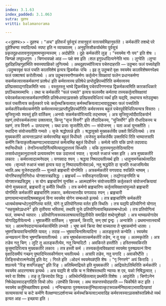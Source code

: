 ```yaml
---
index: 3.1.63
index_padded: 3.1.063
sutra: दुहश्च
vritti: balamanorama

---
```

<<दुहश्च>> - दुहश्च । "अच" इतिवर्जं पूर्वसूत्रं तत्रानुवृत्तं यत्तत्सर्वमिहानुवर्तते । कर्मकर्तरि तशब्दे परे दुहेश्चिण्वा स्यादित्यर्थः स्पष्ट इति न व्याख्यातम् । अनुवृत्तिसौकर्यार्थमेव पूर्वसूत्रं प्रकृतदुहधातावनुपयुक्तमप्युपन्यस्तम् । अदोहीति । दुहेः कर्मकर्तरि लुङ् । "स्वयमेव गौः पय" इति शेषः । चिण्पक्षे लघूपधगुणः । चिणभावपक्षे आह — पक्षे क्स इति ।शल इगुपधा॑दित्यनेनेति भावः । लुग्वेति ।लुग्वा दुहदिहलिहगुहा॑मिति क्सस्यपाक्षिको लुगित्यर्थः । अथदुहपच्यो॑रित्यत्र पचेरुदाहरति —  उदुम्बरः फलं पच्यतेइति ।उदुम्बरवृक्षं फलं पचति कालविशेष॑ इत्यत्र द्विकर्मकः पचिः । इह तु उदुम्बरो वृक्षः स्वयमेव कालविशेषमनपेक्ष्य फलं पक्वाश्रयं करोतीत्यर्थः । अत्र उदुम्बरस्यगौणकर्मणः कर्तृत्वेन विवक्षायां फलेन प्रधानकर्मणा सकर्मकत्वात्सकर्मकाणां प्रतषेधः॑ इति कर्मवत्त्वस्य प्रतिषेधे प्राप्तेदुहिपच्यो॑रिति कर्मवत्त्वस्य प्रतिप्रसवाद्यगादिकमिति भावः । वस्तुतस्तु भाष्ये द्विकर्मकेषु पचेरपरिगणनान्न द्विकर्मकत्वमिति कारकाधिकारे प्रपञ्चितमस्माभिः । तथा च कर्मकर्तरि "फलं पच्यते" इत्यत्र फलस्यैव कर्मतया तस्यकर्तृत्वविवक्षायां पचेरकर्मकत्वात्सकर्मकाणा॑मिति प्रतिषेधस्याऽप्रसक्तेः प्रतिप्रसवविधिरयं व्यर्थं इति यद्यपि, तथाप्यत्र मतेउदुम्बरः फलं पचती॑त्यत्र कर्तृलकारे पचेः कर्तृस्थक्रियत्वात् कर्मस्थक्रियत्वाऽभावादुदुम्बरः फलं पच्यतिति कर्मकर्तरिकर्मवत्कर्मणेति कर्मवत्त्वस्याऽप्राप्तौदुहिपच्यो॑रिति कर्मवत्त्वस्य बहुलं पचेरपूर्वविधिरित्यन्यत्र विस्तरः ।सृजियुज्योः श्यस्तु॑ इति वार्तिकम् ।अनयोः सकर्मकयो॑रित्यादि तद्भाष्यम् । अत्र सृजियुज्योर्दैवादिकयोर्न ग्रहणं,तयोरकर्मकताया उक्तत्वात्, किन्तु "सृज विसर्गे" इति तौदादिकस्य, "युजिर्योगे" इति रौधादिकस्य च ग्रहणं, तत्र विसर्गः = उत्पादनम् । यथा प्रजाः सृजतीति.योगः —  संयोजनम् । यता अआं युनक्तीति । रथादिना संयोजयतीति गम्यते । सृजेः श्रद्धोपपन्ने इति । श्रद्धायुक्ते मुख्यकर्तर्येव उक्तो विधिरित्यर्थः । तत्र मुख्यकर्तरि अत्यन्ताऽप्राप्तं कर्मवत्त्वमिह बहुलं विधीयते ।यजेस्तु कर्मकर्तर्येव उक्तविधि॑ रिति भाष्यात्तत्रापि कर्मणि क्रियाकृतवैलक्षण्याऽभावादप्राप्तं कर्मत्वमिह बहुलं विधीयते । कर्मत्वे सति यकि प्राप्ते तदपवादः श्यन्विधीयते । तेनञ्नित्यादिर्नित्य॑मित्याद्युदात्तत्वं सिध्यति । यकि तुतास्यनुदात्तेदित्यादिना लसार्वधातुकानुदात्तत्वे प्रत्ययस्वरेण यक उदात्तत्वं स्यात् । सृज्यते रुआजं भक्त इति । अत्र मुख्यकर्तरि लकारः । कर्मवत्त्वादात्मनेपदम् । यगपवादः श्यन् । श्रद्धया निष्पादयतीत्यर्थ इति । धातूनामनेकार्थत्वादित भावः ।सृज्यते रुआजं भक्त॑ इत्यत्र यदा तु निष्पादयतीत्येवाऽर्थः, नतु श्रद्धयेति दा सृजति रुआजमित्येव भवति.अथ युजेरुदाहरति — युज्यते ब्राहृचारी योगमिति । अत्रकर्मकर्तरि यगपवादः श्यन्नि॑ति भाष्यम् । योगश्चित्तवृत्तिनिरोधः योगशास्त्रप्रसिद्धः । ब्राहृचर्यं — स्त्रीसङ्गराहित्यम् । तद्योगाङ्गमिति च योगशास्त्रप्रसिद्धम् । स योगः ब्राहृचारिणं युनक्ति = आत्मदर्शनेन संयोजयतीति कर्तृलकारे संयोजनक्रियायां योगो मुख्यकर्ता, ब्राहृचारी तु कर्मेति स्थितिः । तत्र कर्मणो ब्राहृचारिणः कर्तृत्वविवक्षायांयुज्यते ब्राहृचारी योग॑मिति कर्मकर्तरि ब्राहृचारिणि लकारः, कर्मवत्त्वात्तदैव यगपवादः श्यन् । ब्राहृचारी प्राणायामाभ्यासादिश्रमबाहुल्यं विना स्वयमेव योगेन सम्बध्यते इत्यर्थः । तत्र ब्राहृचारिणि कर्मकर्तरि धात्वर्थसम्बन्धोऽनुयोगितया वर्तते, योगे तु प्रतियोगितया वर्तत इति स्थितिः । तत्र यद्यपि प्रतियोगिनो योगात् "सहयुक्तेऽप्रधाने" इति तृतीयया भवितव्यं, तथापि युजेः प्रतियोगित्वावच्छिन्नसम्बन्धोऽर्थः । तत्र प्रतियोगित्वं फलं, सम्बन्धो व्यापारः । प्रतियोगित्वरूपफलाश्रयत्वाद्द्वितीयेति समाहितं शब्देन्दुशेखरे । अत्र भाष्यप्रयोगादेव योगाद्द्वितीयेत्यन्ये । भूषाकर्मेति वार्तिकम् । भूषाकर्म, किरादि, सन् एषां द्वन्द्वः । अन्यत्रेति । प्रथमान्तात्स्वार्थे त्रल् । आत्मनेपदादन्यत्कर्मकार्यमिति लभ्यते । भूषा कर्म क्रिया येषां वाच्यतया ते भूषाकर्माणो धातवः । भूषणक्रियावाचिनामिति यावत् । तदाह —  भूषावाचिनामित्यादिना । अलङ्कुरुते कन्येति । स्वयमेव अन्यप्रयत्नं विना भूषणक्रियावतीत्यर्थः । अत्र भूषार्थकत्वात्कर्मकर्तरि तङेव, न तु यक् । अलमकृतेति । अत्र तङेव नतु चिण् । लुटि तु अलङ्कर्तेत्येव, नतु चिण्वदिटौ । अवकिरते हस्तीति । हस्तिनमवकिरति कुसुमादिरित्यत्र मुख्यकर्तरि लकारः । तत्र हस्ती कर्म । तस्यकर्तृत्वविवक्षायां स्वयमेव पुरुषप्रयत्नं विना वृक्षादिसमीपं गच्छन् पुष्पादिभिरवकीर्णवान् भवतीत्यर्थः । अत्रापि तङेव, नतु यगादि । अवाकीर्ष्टेति ।लिङ्सिचोरात्मनेपदेषु॑ इति वेट् । गिरते इति ।ओदनं स्वयमेव#ए॑ति शेषः । "गृ निगरणे" अयं किरादिः । शप्रत्यये "रिङ् शयग्लिङ्क्षु" इति रिङ् । अतिथिमाद्रियते इति मुख्यकर्तरि । आद्रियतेऽतिथिरिति कर्मकर्तरि । स्वयमेव आदरणाश्रय इत्यर्थः । अत्र यद्यपि शे यकि च न विशेषस्तथापि न्याय्यः श एव, यको निषिद्धत्वात् । स्वरे वा विशेषः । तङ् तु ङित्त्वादेव सिद्धः । अतिथेरभिहितत्वात् प्रथमेति विशेषः । आदृतेति । चिणोऽनेन निषेधेह्यस्वादङ्गा॑दिति सिचो लोपः ।उश्चे॑ति कित्त्वम् । अथ सन्नन्तस्योदाहरति —  चिकीर्षते कट इति । स्वयमेव कर्तुमिच्छाविषय इत्यर्थः । नन्विच्छायाः पुरुषरूपकर्तृनिष्ठत्वात्कृटरूपकर्मनिष्ठत्वाऽभावादित्छायां सत्यामसत्यां च कटे कर्मणि वैलक्षण्याऽदर्शनाच्च कर्मस्थक्रियत्वाऽभावादिह कर्मवत्त्वस्याऽप्रसक्तेस्तन्निषेधो व्यर्थ इत्यत आह — इच्छाया इति ।
